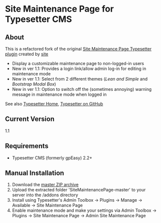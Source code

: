 # Site Maintenance Page for Typesetter CMS #

## About
This is a refactored fork of the original [Site Maintenance Page Typesetter plugin](https://www.typesettercms.com/Plugins/257_Site_Maintenance_Page) created by [site](https://www.typesettercms.com/User/395) 

* Display a customizable maintenance page to non-logged-in users
* New in ver 1.1: Provides a login link/allow admin log-in for editing in maintenance mode
* New in ver 1.1: Select from 2 different themes (_Lean and Simple_ and _Bootstrap Modal Box_)
* New in ver 1.1: Option to switch off the (sometimes annoying) warning message in maintenance mode when logged in

See also [Typesetter Home](http://www.typesettercms.com), [Typesetter on GitHub](https://github.com/Typesetter/Typesetter)

## Current Version 
1.1

## Requirements ##
* Typesetter CMS (formerly gpEasy) 2.2+

## Manual Installation ##
1. Download the [master ZIP archive](https://github.com/juek/SiteMaintenancePage/archive/master.zip)
2. Upload the extracted folder 'SiteMaintenancePage-master' to your server into the /addons directory
3. Install using Typesetter's Admin Toolbox &rarr; Plugins &rarr; Manage &rarr; Available &rarr; Site Maintenance Page
4. Enable maintenance mode and make your settings via Admin Toolbox &rarr; Plugins &rarr; Site Maintenance Page &rarr; Admin Site Maintenance Page 
